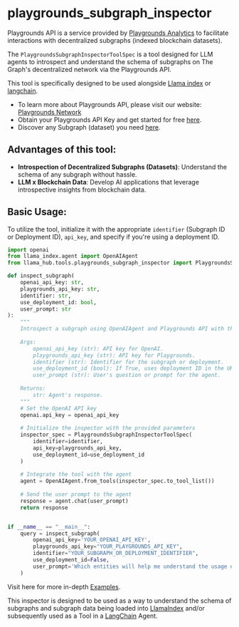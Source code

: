 # playgrounds_subgraph_inspector

Playgrounds API is a service provided by [Playgrounds Analytics](https://playgrounds.network) to facilitate interactions with decentralized subgraphs (indexed blockchain datasets).

The `PlaygroundsSubgraphInspectorToolSpec` is a tool designed for LLM agents to introspect and understand the schema of subgraphs on The Graph's decentralized network via the Playgrounds API.

This tool is specifically designed to be used alongside [Llama index](https://github.com/jerryjliu/llama_index) or [langchain](https://python.langchain.com/docs/modules/agents/tools/custom_tools).

- To learn more about Playgrounds API, please visit our website: [Playgrounds Network](https://playgrounds.network/)
- Obtain your Playgrounds API Key and get started for free [here](https://app.playgrounds.network/signup).
- Discover any Subgraph (dataset) you need [here](https://thegraph.com/explorer).

## Advantages of this tool:

- **Introspection of Decentralized Subgraphs (Datasets)**: Understand the schema of any subgraph without hassle.
- **LLM x Blockchain Data**: Develop AI applications that leverage introspective insights from blockchain data.

## Basic Usage:

To utilize the tool, initialize it with the appropriate `identifier` (Subgraph ID or Deployment ID), `api_key`, and specify if you're using a deployment ID.

```python
import openai
from llama_index.agent import OpenAIAgent
from llama_hub.tools.playgrounds_subgraph_inspector import PlaygroundsSubgraphInspectorToolSpec

def inspect_subgraph(
    openai_api_key: str,
    playgrounds_api_key: str,
    identifier: str,
    use_deployment_id: bool,
    user_prompt: str
):
    """
    Introspect a subgraph using OpenAIAgent and Playgrounds API with the provided parameters.
    
    Args:
        openai_api_key (str): API key for OpenAI.
        playgrounds_api_key (str): API key for Playgrounds.
        identifier (str): Identifier for the subgraph or deployment.
        use_deployment_id (bool): If True, uses deployment ID in the URL.
        user_prompt (str): User's question or prompt for the agent.
        
    Returns:
        str: Agent's response.
    """
    # Set the OpenAI API key
    openai.api_key = openai_api_key
    
    # Initialize the inspector with the provided parameters
    inspector_spec = PlaygroundsSubgraphInspectorToolSpec(
        identifier=identifier, 
        api_key=playgrounds_api_key, 
        use_deployment_id=use_deployment_id
    )
    
    # Integrate the tool with the agent
    agent = OpenAIAgent.from_tools(inspector_spec.to_tool_list())
    
    # Send the user prompt to the agent
    response = agent.chat(user_prompt)
    return response


if __name__ == "__main__":
    query = inspect_subgraph(
        openai_api_key='YOUR_OPENAI_API_KEY',
        playgrounds_api_key="YOUR_PLAYGROUNDS_API_KEY",
        identifier="YOUR_SUBGRAPH_OR_DEPLOYMENT_IDENTIFIER",
        use_deployment_id=False,
        user_prompt='Which entities will help me understand the usage of Uniswap V3?'
    )
```
Visit here for more in-depth [Examples](https://github.com/Tachikoma000/playgrounds_subgraph_connector/blob/main/introspector_agent_tool/examples.ipynb).

This inspector is designed to be used as a way to understand the schema of subgraphs and subgraph data being loaded into [LlamaIndex](https://github.com/jerryjliu/gpt_index/tree/main/gpt_index) and/or subsequently used as a Tool in a [LangChain](https://github.com/hwchase17/langchain) Agent. 
